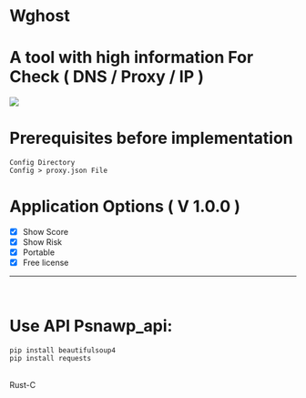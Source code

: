 # Wghost
# A tool with high information For Check ( DNS / Proxy / IP )
<img src="https://github.com/RustCompiler/Wghos](https://github.com/RustCompiler/Wghost/blob/main/photo_2025-01-05_13-42-32.jpg">


# Prerequisites before implementation
```
Config Directory
Config > proxy.json File
```

# Application Options ( V 1.0.0 )

- [x] Show Score
- [x] Show Risk
- [x] Portable
- [x] Free license

***
<br>

# Use API Psnawp_api:
```
pip install beautifulsoup4
pip install requests
```


<br>
Rust-C
